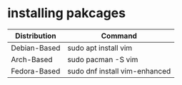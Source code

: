# installing pakcages
|Distribution|Command|
|---|---|
|Debian-Based|sudo apt install vim|
|Arch-Based|sudo pacman -S vim|
|Fedora-Based|sudo dnf install vim-enhanced|
